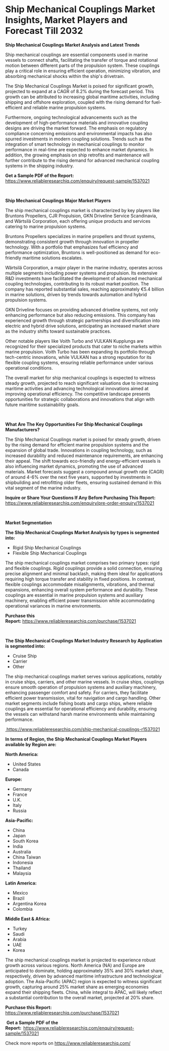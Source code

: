 <p><h1>Ship Mechanical Couplings Market Insights, Market Players and Forecast Till 2032</h1></p><p><strong>Ship Mechanical Couplings Market Analysis and Latest Trends</strong></p>
<p><p>Ship mechanical couplings are essential components used in marine vessels to connect shafts, facilitating the transfer of torque and rotational motion between different parts of the propulsion system. These couplings play a critical role in ensuring efficient operation, minimizing vibration, and absorbing mechanical shocks within the ship's drivetrain. </p><p>The Ship Mechanical Couplings Market is poised for significant growth, projected to expand at a CAGR of 8.2% during the forecast period. This growth can be attributed to increasing global maritime activities, including shipping and offshore exploration, coupled with the rising demand for fuel-efficient and reliable marine propulsion systems. </p><p>Furthermore, ongoing technological advancements such as the development of high-performance materials and innovative coupling designs are driving the market forward. The emphasis on regulatory compliance concerning emissions and environmental impacts has also spurred investments in modern coupling solutions. Trends such as the integration of smart technology in mechanical couplings to monitor performance in real-time are expected to enhance market dynamics. In addition, the growing emphasis on ship retrofits and maintenance will further contribute to the rising demand for advanced mechanical coupling systems in the shipping industry.</p></p>
<p><strong>Get a Sample PDF of the Report:&nbsp;</strong> <a href="https://www.reliableresearchiq.com/enquiry/request-sample/1537021?utm_campaign=1743&utm_medium=2&utm_source=Github&utm_content=ia&utm_term=27022025&utm_id=ship-mechanical-couplings">https://www.reliableresearchiq.com/enquiry/request-sample/1537021</a></p>
<p>&nbsp;</p>
<p><strong>Ship Mechanical Couplings Major Market Players</strong></p>
<p><p>The ship mechanical couplings market is characterized by key players like Bruntons Propellers, CJR Propulsion, GKN Driveline Service Scandinavia, and Wärtsilä Corporation, each offering unique products and services catering to marine propulsion systems.</p><p>Bruntons Propellers specializes in marine propellers and thrust systems, demonstrating consistent growth through innovation in propeller technology. With a portfolio that emphasizes fuel efficiency and performance optimization, Bruntons is well-positioned as demand for eco-friendly maritime solutions escalates.</p><p>Wärtsilä Corporation, a major player in the marine industry, operates across multiple segments including power systems and propulsion. Its extensive R&D investments have facilitated the development of advanced mechanical coupling technologies, contributing to its robust market position. The company has reported substantial sales, reaching approximately €5.4 billion in marine solutions, driven by trends towards automation and hybrid propulsion systems.</p><p>GKN Driveline focuses on providing advanced driveline systems, not only enhancing performance but also reducing emissions. This company has experienced growth through strategic partnerships and diversification into electric and hybrid drive solutions, anticipating an increased market share as the industry shifts toward sustainable practices.</p><p>Other notable players like Voith Turbo and VULKAN Kupplungs are recognized for their specialized products that cater to niche markets within marine propulsion. Voith Turbo has been expanding its portfolio through tech-centric innovations, while VULKAN has a strong reputation for its flexible coupling systems, ensuring reliable performance under various operational conditions.</p><p>The overall market for ship mechanical couplings is expected to witness steady growth, projected to reach significant valuations due to increasing maritime activities and advancing technological innovations aimed at improving operational efficiency. The competitive landscape presents opportunities for strategic collaborations and innovations that align with future maritime sustainability goals.</p></p>
<p>&nbsp;</p>
<p><strong>What Are The Key Opportunities For Ship Mechanical Couplings Manufacturers?</strong></p>
<p><p>The Ship Mechanical Couplings market is poised for steady growth, driven by the rising demand for efficient marine propulsion systems and the expansion of global trade. Innovations in coupling technology, such as increased durability and reduced maintenance requirements, are enhancing their appeal. The shift towards eco-friendly and energy-efficient vessels is also influencing market dynamics, promoting the use of advanced materials. Market forecasts suggest a compound annual growth rate (CAGR) of around 4-6% over the next five years, supported by investments in shipbuilding and retrofitting older fleets, ensuring sustained demand in this vital segment of the marine industry.</p></p>
<p><strong>Inquire or Share Your Questions If Any Before Purchasing This Report:</strong> <a href="https://www.reliableresearchiq.com/enquiry/pre-order-enquiry/1537021?utm_campaign=1743&utm_medium=2&utm_source=Github&utm_content=ia&utm_term=27022025&utm_id=ship-mechanical-couplings">https://www.reliableresearchiq.com/enquiry/pre-order-enquiry/1537021</a></p>
<p>&nbsp;</p>
<p><strong>Market Segmentation</strong></p>
<p><strong>The Ship Mechanical Couplings Market Analysis by types is segmented into:</strong></p>
<p><ul><li>Rigid Ship Mechanical Couplings</li><li>Flexible Ship Mechanical Couplings</li></ul></p>
<p><p>The ship mechanical couplings market comprises two primary types: rigid and flexible couplings. Rigid couplings provide a solid connection, ensuring precise alignment and minimal backlash, making them ideal for applications requiring high torque transfer and stability in fixed positions. In contrast, flexible couplings accommodate misalignments, vibrations, and thermal expansions, enhancing overall system performance and durability. These couplings are essential in marine propulsion systems and auxiliary machinery, enabling efficient power transmission while accommodating operational variances in marine environments.</p></p>
<p><strong>Purchase this Report:&nbsp;</strong><a href="https://www.reliableresearchiq.com/purchase/1537021?utm_campaign=1743&utm_medium=2&utm_source=Github&utm_content=ia&utm_term=27022025&utm_id=ship-mechanical-couplings">https://www.reliableresearchiq.com/purchase/1537021</a></p>
<p>&nbsp;</p>
<p><strong>The Ship Mechanical Couplings Market Industry Research by Application is segmented into:</strong></p>
<p><ul><li>Cruise Ship</li><li>Carrier</li><li>Other</li></ul></p>
<p><p>The ship mechanical couplings market serves various applications, notably in cruise ships, carriers, and other marine vessels. In cruise ships, couplings ensure smooth operation of propulsion systems and auxiliary machinery, enhancing passenger comfort and safety. For carriers, they facilitate efficient power transmission, vital for navigation and cargo handling. Other market segments include fishing boats and cargo ships, where reliable couplings are essential for operational efficiency and durability, ensuring the vessels can withstand harsh marine environments while maintaining performance.</p></p>
<p><a href="https://www.reliableresearchiq.com/ship-mechanical-couplings-r1537021?utm_campaign=1743&utm_medium=2&utm_source=Github&utm_content=ia&utm_term=27022025&utm_id=ship-mechanical-couplings">&nbsp;https://www.reliableresearchiq.com/ship-mechanical-couplings-r1537021</a></p>
<p><strong>In terms of Region, the Ship Mechanical Couplings Market Players available by Region are:</strong></p>
<p>
    <p> <strong> North America: </strong>
        <ul>
            <li>United States</li>
            <li>Canada</li>
        </ul>
        </p> 
    <p> <strong> Europe: </strong>
        <ul>
            <li>Germany</li>
            <li>France</li>
            <li>U.K.</li>
            <li>Italy</li>
            <li>Russia</li>
        </ul>
        </p> 
    <p> <strong> Asia-Pacific: </strong>
        <ul>
            <li>China</li>
            <li>Japan</li>
            <li>South Korea</li>
            <li>India</li>
            <li>Australia</li>
            <li>China Taiwan</li>
            <li>Indonesia</li>
            <li>Thailand</li>
            <li>Malaysia</li>
        </ul>
        </p> 
    <p> <strong> Latin America: </strong>
        <ul>
            <li>Mexico</li>
            <li>Brazil</li>
            <li>Argentina Korea</li>
            <li>Colombia</li>
        </ul>
        </p> 
    <p> <strong> Middle East & Africa: </strong>
        <ul>
            <li>Turkey</li>
            <li>Saudi</li>
            <li>Arabia</li>
            <li>UAE</li>
            <li>Korea</li>
        </ul>
    </p>
    </p>
<p><p>The ship mechanical couplings market is projected to experience robust growth across various regions. North America (NA) and Europe are anticipated to dominate, holding approximately 35% and 30% market share, respectively, driven by advanced maritime infrastructure and technological adoption. The Asia-Pacific (APAC) region is expected to witness significant growth, capturing around 25% market share as emerging economies expand their shipping fleets. China, while integral to APAC, will likely reflect a substantial contribution to the overall market, projected at 20% share.</p></p>
<p><strong>Purchase this Report: </strong><a href="https://www.reliableresearchiq.com/purchase/1537021?utm_campaign=1743&utm_medium=2&utm_source=Github&utm_content=ia&utm_term=27022025&utm_id=ship-mechanical-couplings">https://www.reliableresearchiq.com/purchase/1537021</a></p>
<p>&nbsp;<strong>Get a Sample PDF of the Report:&nbsp;&nbsp;</strong><a href="https://www.reliableresearchiq.com/enquiry/request-sample/1537021?utm_campaign=1743&utm_medium=2&utm_source=Github&utm_content=ia&utm_term=27022025&utm_id=ship-mechanical-couplings">https://www.reliableresearchiq.com/enquiry/request-sample/1537021</a></p>
<p><strong></strong></p>
<p>Check more reports on <a href="https://www.reliableresearchiq.com/?utm_campaign=1743&utm_medium=2&utm_source=Github&utm_content=ia&utm_term=27022025&utm_id=ship-mechanical-couplings">https://www.reliableresearchiq.com/</a></p>